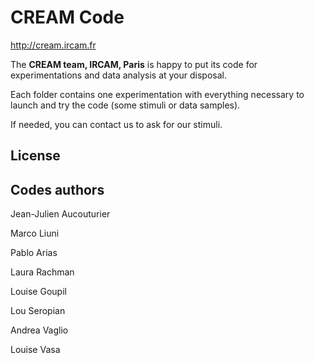 # CREAM Code
<http://cream.ircam.fr>


The **CREAM team, IRCAM, Paris** is happy to put its code for experimentations and data analysis at your disposal.

Each folder contains one experimentation with everything necessary to launch and try the code (some stimuli or data samples).

If needed, you can contact us to ask for our stimuli.

## License

## Codes authors
Jean-Julien Aucouturier

Marco Liuni

Pablo Arias

Laura Rachman

Louise Goupil

Lou Seropian

Andrea Vaglio

Louise Vasa
